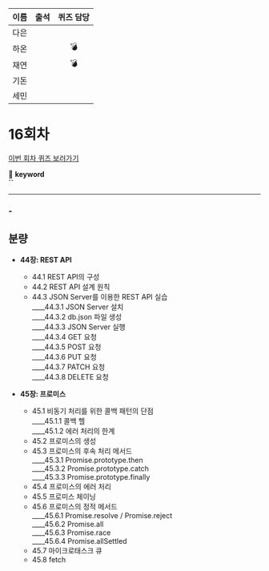 |이름|출석|퀴즈 담당|
|:--:|:--:|:--:|
|다은|||
|하온||💣|
|재연||💣|
|기돈|||
|세민|||

# 16회차
<a href="https://github.com/ooheunda/how-to-enjoy/issues/16">이번 회차 퀴즈 보러가기</a>  

📌 **keyword**  
    **``**

<hr> 

### - 
  

## 분량

- **44장: REST API**
  - 44.1 REST API의 구성
  - 44.2 REST API 설계 원칙
  - 44.3 JSON Server를 이용한 REST API 실습  
    ____44.3.1 JSON Server 설치  
    ____44.3.2 db.json 파일 생성  
    ____44.3.3 JSON Server 실행  
    ____44.3.4 GET 요청  
    ____44.3.5 POST 요청  
    ____44.3.6 PUT 요청  
    ____44.3.7 PATCH 요청  
    ____44.3.8 DELETE 요청  

- **45장: 프로미스**
  - 45.1 비동기 처리를 위한 콜백 패턴의 단점  
    ____45.1.1 콜백 헬  
    ____45.1.2 에러 처리의 한계  
  - 45.2 프로미스의 생성
  - 45.3 프로미스의 후속 처리 메서드  
    ____45.3.1 Promise.prototype.then  
    ____45.3.2 Promise.prototype.catch  
    ____45.3.3 Promise.prototype.finally  
  - 45.4 프로미스의 에러 처리
  - 45.5 프로미스 체이닝
  - 45.6 프로미스의 정적 메서드  
    ____45.6.1 Promise.resolve / Promise.reject  
    ____45.6.2 Promise.all  
    ____45.6.3 Promise.race  
    ____45.6.4 Promise.allSettled  
  - 45.7 마이크로태스크 큐
  - 45.8 fetch
